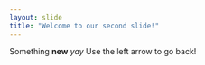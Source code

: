 ```yaml
---
layout: slide
title: "Welcome to our second slide!"
---
```

Something **new** *yay*
Use the left arrow to go back!
